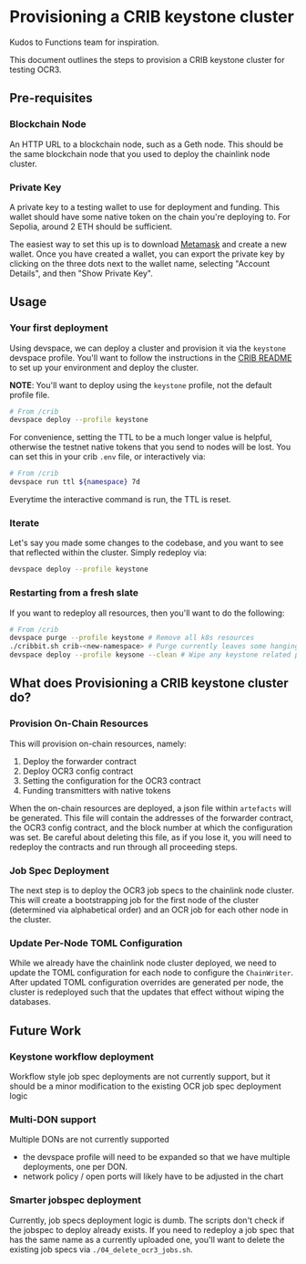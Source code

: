 # Provisioning a CRIB keystone cluster

Kudos to Functions team for inspiration.

This document outlines the steps to provision a CRIB keystone cluster for testing OCR3.

## Pre-requisites

### Blockchain Node

An HTTP URL to a blockchain node, such as a Geth node. This should be the same blockchain node that you used to deploy the chainlink node cluster.

### Private Key

A private key to a testing wallet to use for deployment and funding. This wallet should have some native token on the chain you're deploying to. For Sepolia, around 2 ETH should be sufficient.

The easiest way to set this up is to download [Metamask](https://metamask.io/) and create a new wallet. Once you have created a wallet, you can export the private key by clicking on the three dots next to the wallet name, selecting "Account Details", and then "Show Private Key".

## Usage

### Your first deployment

Using devspace, we can deploy a cluster and provision it via the `keystone` devspace profile. You'll want to follow the instructions in the [CRIB README](../../../crib/README.md) to set up your environment and deploy the cluster.

**NOTE**: You'll want to deploy using the `keystone` profile, not the default profile file.

```bash
# From /crib
devspace deploy --profile keystone
```

For convenience, setting the TTL to be a much longer value is helpful, otherwise the testnet native tokens that you send to nodes will be lost. You can set this in your crib `.env` file, or interactively via:

```bash
# From /crib
devspace run ttl ${namespace} 7d
```

Everytime the interactive command is run, the TTL is reset.

### Iterate
Let's say you made some changes to the codebase, and you want to see that reflected within the cluster. Simply redeploy via:
```bash
devspace deploy --profile keystone
```

### Restarting from a fresh slate

If you want to redeploy all resources, then you'll want to do the following:

```bash
# From /crib
devspace purge --profile keystone # Remove all k8s resources
./cribbit.sh crib-<new-namespace> # Purge currently leaves some hanging resources, make a new namespace
devspace deploy --profile keysone --clean # Wipe any keystone related persisted data, like artefacts and caches.
```

## What does Provisioning a CRIB keystone cluster do?

### Provision On-Chain Resources

This will provision on-chain resources, namely:

1. Deploy the forwarder contract
2. Deploy OCR3 config contract
3. Setting the configuration for the OCR3 contract
4. Funding transmitters with native tokens

When the on-chain resources are deployed, a json file within `artefacts` will be generated. This file will contain the addresses of the forwarder contract, the OCR3 config contract, and the block number at which the configuration was set. Be careful about deleting this file, as if you lose it, you will need to redeploy the contracts and run through all proceeding steps.

### Job Spec Deployment

The next step is to deploy the OCR3 job specs to the chainlink node cluster. This will create a bootstrapping job for the first node of the cluster (determined via alphabetical order) and an OCR job for each other node in the cluster.

### Update Per-Node TOML Configuration

While we already have the chainlink node cluster deployed, we need to update the TOML configuration for each node to configure the `ChainWriter`.
After updated TOML configuration overrides are generated per node, the cluster is redeployed such that the updates that effect without wiping the databases.

## Future Work

### Keystone workflow deployment
Workflow style job spec deployments are not currently support, but it should be a minor modification to the existing OCR job spec deployment logic

### Multi-DON support
Multiple DONs are not currently supported
- the devspace profile will need to be expanded so that we have multiple deployments, one per DON.
- network policy / open ports will likely have to be adjusted in the chart

### Smarter jobspec deployment
Currently, job specs deployment logic is dumb. The scripts don't check if the jobspec to deploy already exists. If you need to redeploy a job spec that has the same name as a currently uploaded one, you'll want to delete the existing job specs via `./04_delete_ocr3_jobs.sh`.
